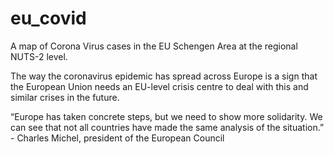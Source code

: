 # eu_covid
A map of Corona Virus cases in the EU Schengen Area at the regional NUTS-2 level.

The way the coronavirus epidemic has spread across Europe is a sign that the European Union needs an EU-level crisis centre to deal with this and similar crises in the future.

“Europe has taken concrete steps, but we need to show more solidarity. We can see that not all countries have made the same analysis of the situation.” - Charles Michel, president of the European Council
